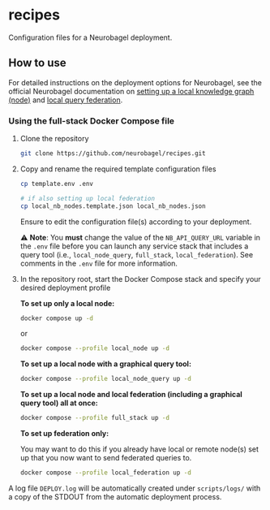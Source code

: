 # recipes
Configuration files for a Neurobagel deployment.

## How to use
For detailed instructions on the deployment options for Neurobagel, see the official Neurobagel documentation on [setting up a local knowledge graph (node)](https://neurobagel.org/infrastructure/) and [local query federation](https://neurobagel.org/federate/).

### Using the full-stack Docker Compose file

1. Clone the repository
    ```bash
    git clone https://github.com/neurobagel/recipes.git
    ```

2. Copy and rename the required template configuration files
    ```bash
    cp template.env .env

    # if also setting up local federation
    cp local_nb_nodes.template.json local_nb_nodes.json
    ```

    Ensure to edit the configuration file(s) according to your deployment.

    :warning: **Note**: You **must** change the value of the `NB_API_QUERY_URL` variable in the `.env` file before you can launch any service stack that includes a query tool (i.e., `local_node_query`, `full_stack`, `local_federation`). 
See comments in the `.env` file for more information.

3. In the repository root, start the Docker Compose stack and specify your desired deployment profile

    **To set up only a local node:**
    ```bash
    docker compose up -d
    ```
    or
    ```bash
    docker compose --profile local_node up -d
    ```

    **To set up a local node with a graphical query tool:**
    ```bash
    docker compose --profile local_node_query up -d
    ```

    **To set up a local node and local federation (including a graphical query tool) all at once:**
    ```bash
    docker compose --profile full_stack up -d
    ```

    **To set up federation only:**
    
    You may want to do this if you already have local or remote node(s) set up that you now want to send federated queries to.
    ```bash
    docker compose --profile local_federation up -d
    ```

A log file `DEPLOY.log` will be automatically created under `scripts/logs/` with a copy of the STDOUT from the automatic deployment process.

